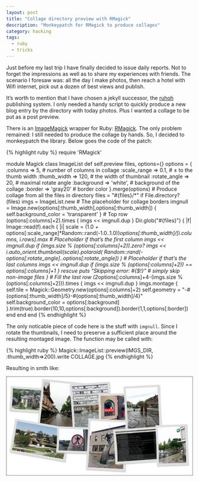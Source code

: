 ```yaml
---
layout: post
title: "Collage directory preview with RMagick"
description: "Monkeypatch for RMagick to produce collages"
category: hacking
tags:
  - ruby
  - tricks
---
```

Just before my last trip I have finally decided to issue daily reports. Not to forget the impressions
as well as to share my experiences with friends. The scenario I foresaw was: all the day I make photos,
then reach a hotel with Wifi internet, pick out a dozen of best views and publish.

It’s worth to mention that I have chosen a jekyll successor, the [ruhoh](http://ruhoh.com) publishing
system. I only needed a handy script to quickly produce a new blog entry by the directory with today photos.
Plus I wanted a collage to be put as a post preview.

There is an [ImageMagick](http://imagemagick.org) wrapper for Ruby: [RMagick](http://rmagick.rubyforge.org).
The only problem remained: I still needed to produce the collage by hands. So, I decided to monkeypatch the library.
Below goes the code of the patch:

{% highlight ruby %}
require 'RMagick'

module Magick
  class ImageList
    def self.preview files, options={}
      options = {
        :columns       => 5,              # number of columns in collage
        :scale_range   => 0.1,            # ± to the thumb width
        :thumb_width   => 120,            # the width of thumbnail
        :rotate_angle  => 20,             # maximal rotate angle
        :background    => 'white',        # background of the collage
        :border        => 'gray20'        # border color
      }.merge(options)
      # Produce collage from all the files in directory
      files = "#{files}/*" if File.directory?(files)
      imgs = ImageList.new
      # The placeholder for collage borders
      imgnull = Image.new(options[:thumb_width],options[:thumb_width]) {
        self.background_color = 'transparent'
      }
      # Top row
      (options[:columns]+2).times { imgs << imgnull.dup }
      Dir.glob("#{files}") { |f|
        Image::read(f).each { |i| 
          scale = (1.0 + options[:scale_range]*Random::rand(-1.0..1.0))*options[:thumb_width]/[i.columns, i.rows].max
          # Placeholder if that’s the first column
          imgs << imgnull.dup if (imgs.size % (options[:columns]+2)).zero?
          imgs << i.auto_orient.thumbnail(scale).polaroid(
            Random::rand(-options[:rotate_angle]..options[:rotate_angle])
          )
          # Placeholder if that’s the last columns
          imgs << imgnull.dup if (imgs.size % (options[:columns]+2)) == options[:columns]+1
        } rescue puts "Skipping error: #{$!}"  # simply skip non-image files
      }
      # Fill the last row
      (2*options[:columns]+4-(imgs.size % (options[:columns]+2))).times { imgs << imgnull.dup }
      imgs.montage { 
        self.tile             = Magick::Geometry.new(options[:columns]+2) 
        self.geometry         = "-#{options[:thumb_width]/5}-#{options[:thumb_width]/4}"
        self.background_color = options[:background]
      }.trim(true).border(10,10,options[:background]).border(1,1,options[:border])
    end
  end
end
{% endhighlight %}

The only noticable piece of code here is the stuff with `imgnull`. Since I rotate the thumbnails, I need to
preserve a sufficient place around the resulting montaged image. The function may be called with:

{% highlight ruby %}
Magick::ImageList::preview(IMGS_DIR, :thumb_width=>200).write COLLAGE.jpg
{% endhighlight %}

Resulting in smth like:

![Collage](/img/collage.jpg)
